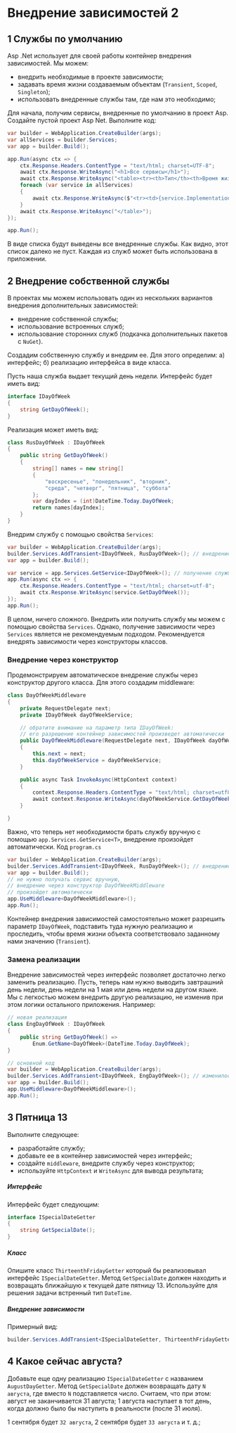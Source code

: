 # Внедрение зависимостей 2


## 1 Службы по умолчанию

Asp .Net использует для своей работы контейнер внедрения зависимостей. Мы можем:
- внедрить необходимые в проекте зависимости;
- задавать время жизни создаваемым объектам (`Transient`, `Scoped`, `Singleton`);
- использовать внедренные службы там, где нам это необходимо;

Для начала, получим сервисы, внедренные по умолчанию в проект Asp. Создайте пустой проект Asp Net. Выполните код:
```cs
var builder = WebApplication.CreateBuilder(args);
var allServices = builder.Services;
var app = builder.Build();

app.Run(async ctx => {
    ctx.Response.Headers.ContentType = "text/html; charset=UTF-8";
    await ctx.Response.WriteAsync("<h1>Все сервисы</h1>");
    await ctx.Response.WriteAsync("<table><tr><th>Тип</th><th>Время жизни</th><th>Реализация</th></tr>");
    foreach (var service in allServices)
    {
        await ctx.Response.WriteAsync($"<tr><td>{service.ImplementationType}</td><td>{service.Lifetime}</td><td>{service.ImplementationInstance}</td></tr>");
    }
    await ctx.Response.WriteAsync("</table>");
});

app.Run();
```

В виде списка будут выведены все внедренные службы. Как видно, этот список далеко не пуст. Каждая из служб может быть использована в приложении.

## 2 Внедрение собственной службы

В проектах мы можем использовать один из нескольких вариантов внедрения дополнительных зависимостей:
- внедрение собственной службы;
- использование встроенных служб;
- использование сторонних служб (подкачка дополнительных пакетов с `NuGet`).

Создадим собственную службу и внедрим ее. Для этого определим: а) интерфейс; б) реализацию интерфейса в виде класса. 

Пусть наша служба выдает текущий день недели. Интерфейс будет иметь вид:
```cs
interface IDayOfWeek
{
    string GetDayOfWeek();
}
```

Реализация может иметь вид:
```cs
class RusDayOfWeek : IDayOfWeek
{
    public string GetDayOfWeek()
    {
        string[] names = new string[]
        {
            "воскресенье", "понедельник", "вторник",
            "среда", "четверг", "пятница", "суббота"
        };
        var dayIndex = (int)DateTime.Today.DayOfWeek;
        return names[dayIndex];
    }
}
```

Внедрим службу с помощью свойства `Services`:
```cs
var builder = WebApplication.CreateBuilder(args);
builder.Services.AddTransient<IDayOfWeek, RusDayOfWeek>(); // внедрение службы
var app = builder.Build();

var service = app.Services.GetService<IDayOfWeek>(); // получение службы
app.Run(async ctx => {
    ctx.Response.Headers.ContentType = "text/html; charset=utf-8";
    await ctx.Response.WriteAsync(service.GetDayOfWeek());
});
app.Run();
```

В целом, ничего сложного. Внедрить или получить службу мы можем с помощью свойства `Services`. Однако, получение зависимости через `Services` является не рекомендуемым подходом. Рекомендуется внедрять зависимости через конструкторы классов.

### Внедрение через конструктор

Продемонстрируем автоматическое внедрение службы через конструктор другого класса. Для этого создадим middleware:
```cs
class DayOfWeekMiddleware
{
    private RequestDelegate next;
    private IDayOfWeek dayOfWeekService;

    // обратите внимание на параметр типа IDayOfWeek:
    // его разрешение контейнер зависимостей произведет автоматически
    public DayOfWeekMiddleware(RequestDelegate next, IDayOfWeek dayOfWeekService)
    {
        this.next = next;
        this.dayOfWeekService = dayOfWeekService;
    }

    public async Task InvokeAsync(HttpContext context)
    {
        context.Response.Headers.ContentType = "text/html; charset=utf8";
        await context.Response.WriteAsync(dayOfWeekService.GetDayOfWeek());
    }

}
```

Важно, что теперь нет необходимости брать службу вручную с помощью `app.Services.GetService<T>`, внедрение произойдет автоматически. Код `program.cs`
```cs
var builder = WebApplication.CreateBuilder(args);
builder.Services.AddTransient<IDayOfWeek, RusDayOfWeek>(); // внедрение службы
var app = builder.Build();
// не нужно получать сервис вручную, 
// внедрение через конструктор DayOfWeekMiddleware
// произойдет автоматически
app.UseMiddleware<DayOfWeekMiddleware>();
app.Run();
```

Контейнер внедрения зависимостей самостоятельно может разрешить параметр `IDayOfWeek`, подставить туда нужную реализацию и проследить, чтобы время жизни объекта соответствовало заданному нами значению (`Transient`).

### Замена реализации

Внедрение зависимостей через интерфейс позволяет достаточно легко заменить реализацию. Пусть, теперь нам нужно выводить завтрашний день недели, день недели на 1 мая или день недели на другом языке. Мы с легкостью можем внедрить другую реализацию, не изменив при этом логики остального приложения. Например:
```cs
// новая реализация
class EngDayOfWeek : IDayOfWeek
{
    public string GetDayOfWeek() => 
        Enum.GetName<DayOfWeek>(DateTime.Today.DayOfWeek);
}
```

```cs
// основной код
var builder = WebApplication.CreateBuilder(args);
builder.Services.AddTransient<IDayOfWeek, EngDayOfWeek>(); // изменилось только название класса
var app = builder.Build();
app.UseMiddleware<DayOfWeekMiddleware>();
app.Run();
```

## 3 Пятница 13

Выполните следующее:
- разработайте службу;
- добавьте ее в контейнер зависимостей через интерфейс;
- создайте `middleware`, внедрите службу через конструктор;
- используйте `HttpContext` и `WriteAsync` для вывода результата;

##### Интерфейс
Интерфейс будет следующим:
```cs
interface ISpecialDateGetter
{
	string GetSpecialDate();
}
```
##### Класс

Опишите класс `ThirteenthFridayGetter` который бы реализовывал интерфейс `ISpecialDateGetter`. Метод `GetSpecialDate` должен находить и возвращать ближайшую к текущей дате пятницу 13. Используйте для решения задачи встренный тип `DateTime`.

##### Внедрение зависимости
Примерный вид:
```cs
builder.Services.AddTransient<ISpecialDateGetter, ThirteenthFridayGetter>();
```

## 4 Какое сейчас августа?

Добавьте еще одну реализацию `ISpecialDateGetter` с названием `AugustDayGetter`. Метод `GetSpecialDate` должен возвращать дату `N августа`, где вместо `N` подставляется число. Считаем, что при этом: август не заканчивается 31 августа; 1 августа наступает в тот день, когда должно было бы наступить в реальности (после 31 июля).

1 сентября будет `32 августа`, 2 сентября будет `33 августа` и т. д.;


